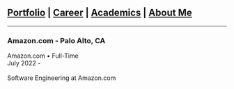## [Portfolio](https://yizhuowu.github.io/) | [Career](https://yizhuowu.github.io/career) | [Academics](https://yizhuowu.github.io/academics) | [About Me](https://yizhuowu.github.io/about)
---

### Amazon.com - Palo Alto, CA

Amazon.com • Full-Time<br>
July 2022 - <br>
<br>
Software Engineering at Amazon.com<br>
